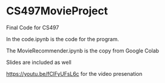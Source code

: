 # CS497MovieProject
Final Code for CS497

In the code.ipynb is the code for the program. 

The MovieRecommender.ipynb is the copy from Google Colab

Slides are included as well


https://youtu.be/fClFyUFsL6c for the video presenation

